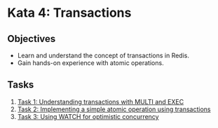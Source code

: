 # Kata 4: Transactions

## Objectives

- Learn and understand the concept of transactions in Redis.
- Gain hands-on experience with atomic operations.

## Tasks

1. [Task 1: Understanding transactions with MULTI and EXEC](./task-01-understanding-transactions/)
2. [Task 2: Implementing a simple atomic operation using transactions](./task-02-implementing-atomic-operations/)
3. [Task 3: Using WATCH for optimistic concurrency](./task-03-optimistic-concurrency/)
